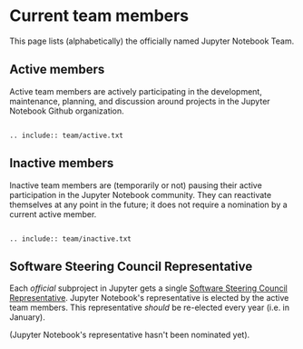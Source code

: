 # Current team members

This page lists (alphabetically) the officially named Jupyter Notebook Team.

## Active members

Active team members are actively participating in the development, maintenance, planning, and discussion around projects in the Jupyter Notebook Github organization.

```{eval-rst}

.. include:: team/active.txt

```

## Inactive members

Inactive team members are (temporarily or not) pausing their active participation in the Jupyter Notebook community. They can reactivate themselves at any point in the future; it does not require a nomination by a current active member.

```{eval-rst}

.. include:: team/inactive.txt

```

## Software Steering Council Representative

Each *official* subproject in Jupyter gets a single [Software Steering Council Representative](https://jupyter.org/governance/software_steering_council.html#software-steering-council). Jupyter Notebook's representative is elected by the active team members. This representative *should* be re-elected every year (i.e. in January).

(Jupyter Notebook's representative hasn't been nominated yet).
